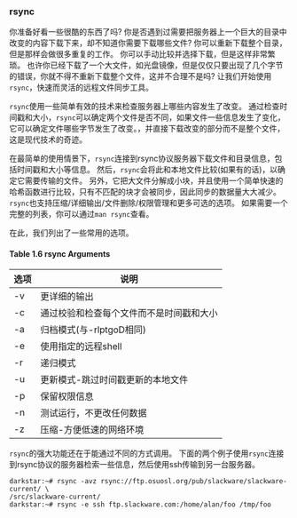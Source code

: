 ### rsync

你准备好看一些很酷的东西了吗?
你是否遇到过需要把服务器上一个巨大的目录中改变的内容下载下来，却不知道你需要下载哪些文件?
你可以重新下载整个目录，但是那样会做很多重复的工作。
你可以手动比较并选择下载，但是这样非常繁琐。
也许你已经下载了一个大文件，如光盘镜像，但是仅仅只要出现了几个字节的错误，你就不得不重新下载整个文件，这并不合理不是吗?
让我们开始使用`rsync`，快速而灵活的远程文件同步工具。

`rsync`使用一些简单有效的技术来检查服务器上哪些内容发生了改变。
通过检查时间戳和大小，`rsync`可以确定两个文件是否不同，如果文件一些信息发生了变化，它可以确定文件哪些字节发生了改变。，并直接下载改变的部分而不是整个文件，这是现代技术的奇迹。

在最简单的使用情景下，`rsync`连接到rsync协议服务器下载文件和目录信息，包括时间戳和大小等信息。
然后，`rsync`会将此和本地文件比较(如果有的话)，以确定它需要传输的文件。
另外，它把大文件分解成小块，并且使用一个简单快速的哈希函数进行比较，只有不匹配的块才会被同步，因此同步的数据量大大减少。
`rsync`也支持压缩/详细输出/文件删除/权限管理和更多可选的选项。
如果需要一个完整的列表，你可以通过`man rsync`查看。

在此，我们列出了一些常用的选项。


#### Table 1.6 rsync Arguments
|选项|说明|
|--|--|
|-v|更详细的输出|
|-c|通过校验和检查每个文件而不是时间戳和大小|
|-a|归档模式(与-rlptgoD相同)|
|-e|使用指定的远程shell|
|-r|递归模式|
|-u|更新模式-跳过时间戳更新的本地文件|
|-p|保留权限信息|
|-n|测试运行，不更改任何数据|
|-z|压缩-方便低速的网络环境|

`rsync`的强大功能还在于能通过不同的方式调用。
下面的两个例子使用`rsync`连接到rsync协议的服务器检索一些信息，然后使用ssh传输到另一台服务器。

```
darkstar:~# rsync -avz rsync://ftp.osuosl.org/pub/slackware/slackware-current/ \
/src/slackware-current/
darkstar:~# rsync -e ssh ftp.slackware.com:/home/alan/foo /tmp/foo
```
